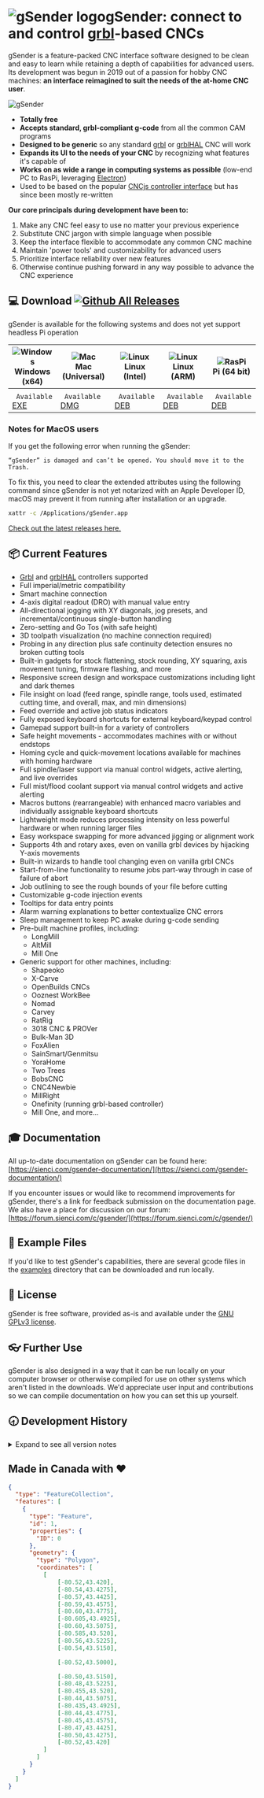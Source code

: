 # ![gSender logo](https://github.com/Sienci-Labs/sender/blob/master/src/app/images/icon-git.png?raw=true)gSender: connect to and control [grbl](https://github.com/grbl/grbl)-based CNCs

gSender is a feature-packed CNC interface software designed to be clean and easy to learn while retaining a depth of capabilities for advanced users. Its development was begun in 2019 out of a passion for hobby CNC machines: **an interface reimagined to suit the needs of the at-home CNC user**.

![gSender](https://github.com/Sienci-Labs/gsender/blob/ae96c701b03d037c30105ecbd5ecc0af6a9edc6f/examples/gsender-newu.jpg)

* **Totally free**
* **Accepts standard, grbl-compliant g-code** from all the common CAM programs
* **Designed to be generic** so any standard [grbl](https://github.com/gnea/grbl/releases) or [grblHAL](https://github.com/grblHAL/core) CNC will work
* **Expands its UI to the needs of your CNC** by recognizing what features it's capable of
* **Works on as wide a range in computing systems as possible** (low-end PC to RasPi, leveraging [Electron](https://www.electronjs.org/))
* Used to be based on the popular [CNCjs controller interface](https://github.com/cncjs/cncjs) but has since been mostly re-written

**Our core principals during development have been to:**
1. Make any CNC feel easy to use no matter your previous experience
2. Substitute CNC jargon with simple language when possible
3. Keep the interface flexible to accommodate any common CNC machine
4. Maintain 'power tools' and customizability for advanced users
5. Prioritize interface reliability over new features
6. Otherwise continue pushing forward in any way possible to advance the CNC experience

## 💻 Download [![Github All Releases](https://img.shields.io/github/downloads/Sienci-Labs/gsender/total.svg)]()

gSender is available for the following systems and does not yet support headless Pi operation

| ![Windows](https://github.com/EgoistDeveloper/operating-system-logos/blob/master/src/48x48/WIN.png)<br>Windows (x64)        | ![Mac](https://github.com/EgoistDeveloper/operating-system-logos/blob/master/src/48x48/MAC.png)<br>Mac (Universal)          | ![Linux](https://github.com/EgoistDeveloper/operating-system-logos/blob/master/src/48x48/LIN.png)<br>Linux (Intel)                | ![Linux](https://github.com/EgoistDeveloper/operating-system-logos/blob/master/src/48x48/LIN.png)<br>Linux (ARM)              | ![RasPi](https://github.com/iiiypuk/rpi-icon/blob/master/48.png)<br>Pi (64 bit)                                                   |
|-----------------------------------------------------------------------------------------------------------------------------|-----------------------------------------------------------------------------------------------------------------------------|--------------------------------------------------------------------------------------------------------------------------------------|-------------------------------------------------------------------------------------------------------------------------------|-----------------------------------------------------------------------------------------------------------------------------------|
|                                                                                                                             |                                                                                                                             |                                                                                                                                      |                                                                                                                               |                                                                                                                                   |
| ```  Available  ```  [EXE](https://github.com/Sienci-Labs/gsender/releases/download/v1.4.10/gSender-1.4.10-Windows-64Bit.exe) | ```  Available  ```  [DMG](https://github.com/Sienci-Labs/gsender/releases/download/v1.4.10/gSender-1.4.10-Mac-Universal.dmg) | ```  Available  ```  [DEB](https://github.com/Sienci-Labs/gsender/releases/download/v1.4.10/gSender-1.4.10-Linux-Intel-64Bit.deb) | ```  Available  ```  [DEB](https://github.com/Sienci-Labs/gsender/releases/download/v1.4.10/gSender-1.4.10-Linux-ARM-64Bit.deb) | ```  Available  ```  [DEB](https://github.com/Sienci-Labs/gsender/releases/download/v1.4.10/gSender-1.4.10-PI-64Bit.deb) |


### Notes for MacOS users

If you get the following error when running the gSender:

```
“gSender” is damaged and can’t be opened. You should move it to the Trash.
```

To fix this, you need to clear the extended attributes using the following command since gSender is not yet notarized with an Apple Developer ID, macOS may prevent it from running after installation or an upgrade.

```bash
xattr -c /Applications/gSender.app
```

[Check out the latest releases here.](https://github.com/Sienci-Labs/gsender/releases/)


## 📦 Current Features

* [Grbl](https://github.com/gnea/grbl/releases) and [grblHAL](https://github.com/grblHAL/core) controllers supported
* Full imperial/metric compatibility
* Smart machine connection
* 4-axis digital readout (DRO) with manual value entry
* All-directional jogging with XY diagonals, jog presets, and incremental/continuous single-button handling
* Zero-setting and Go Tos (with safe height)
* 3D toolpath visualization (no machine connection required)
* Probing in any direction plus safe continuity detection ensures no broken cutting tools
* Built-in gadgets for stock flattening, stock rounding, XY squaring, axis movement tuning, firmware flashing, and more
* Responsive screen design and workspace customizations including light and dark themes
* File insight on load (feed range, spindle range, tools used, estimated cutting time, and overall, max, and min dimensions)
* Feed override and active job status indicators
* Fully exposed keyboard shortcuts for external keyboard/keypad control
* Gamepad support built-in for a variety of controllers
* Safe height movements - accommodates machines with or without endstops
* Homing cycle and quick-movement locations available for machines with homing hardware
* Full spindle/laser support via manual control widgets, active alerting, and live overrides
* Full mist/flood coolant support via manual control widgets and active alerting
* Macros buttons (rearrangeable) with enhanced macro variables and individually assignable keyboard shortcuts
* Lightweight mode reduces processing intensity on less powerful hardware or when running larger files
* Easy workspace swapping for more advanced jigging or alignment work
* Supports 4th and rotary axes, even on vanilla grbl devices by hijacking Y-axis movements
* Built-in wizards to handle tool changing even on vanilla grbl CNCs
* Start-from-line functionality to resume jobs part-way through in case of failure of abort
* Job outlining to see the rough bounds of your file before cutting
* Customizable g-code injection events
* Tooltips for data entry points
* Alarm warning explanations to better contextualize CNC errors
* Sleep management to keep PC awake during g-code sending
* Pre-built machine profiles, including:
    - LongMill
    - AltMill
    - Mill One
* Generic support for other machines, including:
    - Shapeoko
    - X-Carve
    - OpenBuilds CNCs
    - Ooznest WorkBee
    - Nomad
    - Carvey
    - RatRig
    - 3018 CNC & PROVer
    - Bulk-Man 3D
    - FoxAlien
    - SainSmart/Genmitsu
    - YoraHome
    - Two Trees
    - BobsCNC
    - CNC4Newbie
    - MillRight
    - Onefinity (running grbl-based controller)
    - Mill One, and more...

## 🎓 Documentation

All up-to-date documentation on gSender can be found here: [https://sienci.com/gsender-documentation/](https://sienci.com/gsender-documentation/)

If you encounter issues or would like to recommend improvements for gSender, there's a link for feedback submission on the documentation page. We also have a place for discussion on our forum: [https://forum.sienci.com/c/gsender/](https://forum.sienci.com/c/gsender/)


## 📃 Example Files

If you'd like to test gSender's capabilities, there are several gcode files in the [examples](https://github.com/Sienci-Labs/sender/tree/master/examples) directory that can be downloaded and run locally.


## 💼 License

gSender is free software, provided as-is and available under the [GNU GPLv3 license](https://github.com/Sienci-Labs/sender/blob/master/LICENSE).


## 👓 Further Use

gSender is also designed in a way that it can be run locally on your computer browser or otherwise compiled for use on other systems which aren't listed in the downloads. We'd appreciate user input and contributions so we can compile documentation on how you can set this up yourself.


## 🕣 Development History
<details>
<summary>Expand to see all version notes</summary>

### 1.5.5 (September 24, 2025)
- New probe type '3D Probe' added, with future plans to support more than standard XYZ probing
- All probing cycles now sped up with reduced delays and reduced default retracts to 2mm
- Each probe block now has an individually customizable Z thickness
- AutoZero touch plate can now have it's thickness set
- All AutoZero probing now moves out of the way at the end to make removing the plate easier
- Longstanding excess probing movements now removed for speed, safety, and accuracy
- AutoZero bit diameter probing now offsetting correctly like in 1.4.11
- Tooltips re-added across the app for more hover information
- Spindle delay Config option for grbl machines now applies to Tool Change wizards and Start from line
- New behaviour where gSender will ignore M2 or M30 workspace reversion on job completion unless new Config option is toggled on. This should remove the need for using Automations to preserve workspaces.
- Machine state now handled if in Laser or Rotary mode and the tab is disabled
- Fixed safe height movements sometimes using the wrong units
- Fixed shortcuts that weren't acting as expected or weren't triggering
- Fixed toolchange wizard always going back to probe position before probing to allow movement for bit changes ahead of probing
- Fixed Config handling of Rotary forcing hard and soft limits for grbl machines
- UI styling tweaks, and adjustments to better accomodate smaller screens

### 1.5.4 (August 27, 2025)
- Fix controller not instantiating correctly in some situations for grblHAL devices.
- Added some checks for soft limits on Z movements for application routines to limit alarming when outlining, probing, and tool changing.
- Visualizer grid sizing more accurately matches your machine size at 2X dimensions.
- Shortcut state handling adjusted for some binds to prevent them from working when they shouldn't.
- Shortcut order adjusted when configurting binds.
- Precise and Rapid toggle swapped in jog preset selector
- Start from line modal is now correct based on the file
- Copy button works on electron versions on Windows in remote mode dialog
- Rotary surfacing gcode generation adjusted to fix some cases of incorrect movements
- Various styling and copy adjustments.

### 1.5.3 (August 4, 2025)
- Outline runs if visualizer disabled in lightweight mode
- Added new config option for outline - can now run detailed (old routines, travels rough shape of toolpath) or square (the bounding box)
- Alterations to connection to make grbl detection more robust.  FluidNC should now catch as grbl.
- Fixed unit miscalculation on file stats
- Remote mode configuration made more robust to reduce situations where the app fails to start.
- Unit conversion fixes in squaring and calibration tools
- Stock turning and Probe rotary properly disable when in non-rotary mode
- Jog presets in config now reflect selected Carve screen units.
- Units again appear in config when connected to grbl board.
- Fixed load state issue when previous file was paused
- Corner selection in probing now persists between gSender sessions.
- Re-added the bad file and bad line detection with some improvements.  They should now appear in the Helper.
- Rename rotary install track length to appropriate value
- Stats connection summary formatted correctly for ethernet connection.
- Firmware settings imports now apply immediately on import.
- Gamepad profiles now represent the button name if known instead of just numbers.
- Visualizer grid now respects carve screen units.
- Visualizer colours now correct with Light visualizer theme.
- Spindle dropdown again reflects the current firmware spindle.
- AXS parsing should be more robust on grblHAL devices.
- Fixed edge cases in surfacing generation that could miss strip in center.
- Spindle/Laser toggle behaviour more closely matches 1.4.12 implementation.
- Z jogging popup re-added to calibration tools.
- Various config sorting and filtering changes.
- Load File area looks a little better in dark mode.
- Fixed cases where visualizer could go blank and not re-appear until toggling camera.
- Added spindle delay option to rotary surfacing tool.
- Plus and Minus buttons behaviour tweaks on jog feeds and distances
- Force Hard and Soft Limits config options type updated and no longer crash the application.
- Various look and feel and text changes.


### 1.5.2 (July 15, 2025)
- Fix issues with remote mode disconnecting main client and jobs stopping when connecting from remote mode
- Significantly sped up file loading and rendering on larger files
- Job end notifications will no longer appear if toggled off
- SVG visualization no longer teeny-tiny on inches postprocessor files
- Plus and Minus buttons returned to jog speeds with the prior existing logic
- AutoZero touchplate renamed to just AutoZero
- Added new Config option for Jog Delay, which configures how long a keypress/UI press/gamepad press before swapping to continuous jogging
- Commands sent later in connection cycle to reduce situations where Error 1 occurs when unlocking and resetting the board
- Generating a surfacing file no longer causes issues on main visualizer if not sent there
- Motors sections again will disappear from config when empty
- Restore defaults and default highlight works correctly in Config on settings considered hybrid between grbl/grblHAL
- Prevented situations where alarm list was not populating correctly
- Continuous jog without soft limits now sends more sane values when jogging in Inches across both controllers
- Load bar now appears correctly in surfacing and rotary surfacing tools
- Stopping a file that has an early M0 already sent will no longer pop up the pause modal
- Stock turning and Probe Rotary Z disabled for grbl controllers when in non-Rotary mode
- Config look and Feel tweaks
- Shortcuts rearranged so more commonly set ones are higher up
- File stat feed rates now convert correctly
- Zero All on grblHAL no longer sends Zero on A if A Axis not reported
- Various look and feel changes

### 1.5.1 (June 27, 2025)
- Addressed issues where jog values kept reconverting
- Fixed crash when importing settings
- Updated some AltMill and LongMill default values
- Removed Zoom icons from visualizer
- Override sliders have switched to decaf and are now less jumpy
- Fixed unit issue with Go To popover and default values no longer populate Z with Y value
- Using tuning tools (Squaring and Steps/mm) now refresh EEPROM state and respect UI units
- Abs/Inc toggle in Go To popup moved to top
- Fixed issue where M0 in macros could result in a paused feeder state after unlocking preventing further code sending
- Fixed issue where Machine status overlapped unlock and connect on smaller resolutions and made them unclickable
- Disabling a drawer tool now defaults you to the first drawer element
- Fixed issue with tool select in probing working inconsistently and defaulting to Auto
- Rotary Axis travel resolution and maximum rate appearing again when connected with grbl

### 1.5.0 (June 18th, 2025)
- All new user experience - we've streamlined and modernized the UI, with a focus on touch devices and usability.  It should seem familiar to previous gSender users with a number of new improvements.
- Firmware now detected on connection - no more firmware selector, gSender can just use the correct controller type
- All new Stats tool which collates your job run statistics, alarms and errors, maintenance tasks, and diagnostics
- Firmware settings and gSender settings have been combined into a new streamlined Config tool, allowing you to easily configure your machine setup and application behaviour
- All settings (both EEPROM and application) can be filtered by non-default and restored to default values at a single click
- Rotary now a first-class citizen - enabling rotary functionality adds all DRO and jogging controls you could need to the main UI
- Some new perspectives - gSender now comes with a configurable dark mode, selectable in config.  As well, portrait mode is available by rotating your device.
- Updated remote mode - more functionality at your finger tips
- What'd I miss - all new notifications center to keep you informed about what's happened when running your job
- Helper - Alarm explanations and toolchanging are now helpers, which will pop up as required
- Visualizer - Lightweight mode has had some behaviour changes, and better supports touch movements like pinch and zoom
- Tools - All tools and widgets are collated on the new Tools interface, allowing you to easily access tools and widgets

### 1.4.12 (March 10th, 2025)
- Added new machine profiles for AltMill 2X4
- Added support for new rotary track options
- Added fallback for jog values in cases where they were undefined
- Added EEPROM settings export with diagnostic
- Fixed stepover for rotary surfacing on closed loop motors converting unnecessarily
- Dialog on code option now shows on grbl controller

### 1.4.11 (December 16th, 2024)
- Added "Skip Dialog" option to code toolchange which combines both blocks and skips the "Continue" dialog
- Diagnostics now generates a zip file which includes the original diagnostic PDF, a copy of current gSender settings, and any loaded toolpath for better support.
- Continuous jogging now bitwise compares homing location to avoid non-XYZ axes causing invalid corner detection
- You are now able to update EEPROM values using the firmware tool when in Alarm state
- Start from Line now starts the spindle after the Z safe movement but before X and Y
- Fix for A axis jog keybinds not working on standard grbl controller
- Reverted HAL changes $G using the realtime alternative to reduce instances of error 1 since it was not playing nicely with the new line parser
- Fix for available axes and axes count not being emitted properly when disconnecting and reconnecting over ethernet
- Auto Zero touch plate probing now properly converts bit diameter when using imperial preferred units and a specific bit size
- Available ports are now case insensitive when matching known controller types (Thanks Dymk!)
- Macros no longer overflow the macro widget
- Tweak to 30X30 machine profile for missing acceleration change for $111
- Fixed rare situation where connecting to grblHAL controller, disconnecting, and reconnecting to grbl controller caused invalid laser/spindle mode toggle behaviour.

### 1.4.10 (October 28, 2024)
- Jog no longer sends double jog commands on touch devices
- $G output emitted to UI when connected using grblHAL and manually sent
- AltMill profile updated $103 A steps to account for compiled microstepping
- SLB profiles updated with new values
- Updated defaults on Mk2, Mk1, and MillOne profiles
- AutoZero touch routine updated when running specific diameter bits to be more accurate, and retract distance on Z slightly increased for non-tip routines.
- Rotary toggle no longer updates values when cancelled on grblHAL
- Changed Spindle/Laser toggle behaviour for when to use gSender settings vs EEPROM settings for laser offset and spindle/laser min and max
- Custom theme visualizer background now saving correctly
- AltMill profile now at top of profiles with other Sienci Machines

### 1.4.9 (August 5, 2024)
- Fix for time remaining converting timestamps incorrectly
- Firmware groups now always emitted to UI on connection
- Reduced situations where error 1 should appear on connection or homing
- Alterations to AltMill default profile for Z acceleration
- Enabling rotary mode for grblHAL now disables homing, and disabling rotary mode restores your previous homing value
- Updated LongMill HAL A axis travel resolution for compiled microstepping value
- Main window should no longer be focused on load file dialog

### 1.4.8 (July 11, 2024)
- Added AltMill profiles
- Start from line now also accounts for A axis if file contains those movements
- Fixed situation where progress bar could be greater than 100%
- Some time estimation alterations specifically when pausing jobs
- Fixed issue where console copy prompt stated limit other than 50
- Spindle delay on start is now a configurable value in ms
- Changes to ethernet behaviour to allow reconnection in more cases the board closes the connection early
- Maintenance tasks that are due now prompt the user to take care of them on application start
- Changed max value for spindle RPM in rotary surfacing tool
- Fix for rotary tab gaining focus and preventing keybinds from working
- Changes to console scrollbar size and sensitivity
- Setting A-axis zero now updates visualizer rotation correctly
- Homing enabled in diagnostics now correct for SLB
- A-axis DRO with $13 enabled now no longer converts incorrectly
- Relative Go To now correctly uses input values for all 3 axes
- Alarm 14 and 17 now reset and unlock instead of just unlock using UI buttons
- Firmware tool inputs now disabled in Alarm state
- Added preference for end of job modal to not appear
- Fixed crash on toggling lightweight mode
- End of probe code now correctly restore G90/G91 to previous state


### 1.4.7 (April 30, 2024)
- Rapid position buttons work as expected with A-axis invert enabled
- Updated defaults for SLB homing speeds
- Added setting highlight and restore individual defaults to HAL firmware tool
- Fixed issue where SLB flashing could fail silently if connected before flashing
- Tweaks to finish time estimation
- Firmware flavour for SLB now included in diagnostic file
- Prevented soft reset on exiting check mode on SLB from getting the firmware not leaving check mode
- Alterations to behaviour of planning line in visualizer
- Go to button default values are now current position if absolute movement and 0 if relative movement
- Fixed issue where error would prevent the file from resuming in some situations
- grbl controller now will always send $$ command eventually even if no startup message received`

### 1.4.6 (April 5, 2024)
- Values properly convert in surfacing tool when swapping between metric and imperial preferred units
- Fixed default UI value precision when swapping between metric and imperial preferred units
- Handle error silently when checking for updates but no internet connection is available
- Added default profiles for all machines when connected using grblHAL and using the 'Restore Defaults' functionality
- No longer emit error 79 when connecting with e-stop enabled on SLB
- Fixed issue with soft limit Z jogging when trying to jog from machine limits
- Fixed status query mask when sending 0x87 complete status report vs ? partial status report to prevent alarm states from being slow to clear on UI

### 1.4.5 (March 28, 2024)
- Fix for jog shortcuts not sending short movement when quick pressed
- grbl firmware tool correctly updates values when list shortened with search term
- More rounding in tool changing values
- Various updates to diagnostic PDF to include more at-a-glance information
- HAL firmware categories loaded more consistently on connection
- HAL errors/alarms list populates more consistently on connection
- Renamed some firmware categories for clearer organization
- Better handling of cycle start, pause, and halt macro button functionalities
- Fixed choppiness in visualization in 4-axis mode
- A-axis continuous jogging works as expected with soft limits enabled in 4-axis mode
- Feeder no longer pauses when setting EEPROM macro code block with a M0/M1 included
- Rotary mode status correctly set on connection
- Random errors no longer appear on connection
- Error log cleared on job start to prevent errors from not sending a job aren't included in the job error report
- Adjust HAL jogging values
- Added ability to flash SLB already in DFU mode
- Flashing UX improvements for HAL

### 1.4.4 (March 15, 2024)
- Firmware selection hidden by default to avoid misclicks, and selected firmware reset to grbl for all users.
- Removed situations where no firmware option was selected on initial update of gSender
- Fixed tabbed widget overlapping on some screen resolutions
- Fixed issue with toolpath Z dimensions calculating incorrectly
- Probe XYZ now goes to XY zero on completion of routine similar to prior behaviour
- Errors from feeder are also now emitted to UI
- Rotary axis toggle and other rotary tools now disabled in alarm state
- Fixed situations where pausing and unpausing repeatedly could overflow firmware buffer
- Fixed jog values reconverting and resetting on UI
- Prevented warning appearing in movement calibration tool erroneously
- Added A-axis limit pin indicator to diagnostics panel
- Some tweaks to diagnostic report layout
- Fixes for AutoZero probing routines with $13 enabled
- Better error reporting on UI in general for macro and console errors
- Renamed Mac build from Intel to Universal for clarification
- Fixed some problematic shortcut behaviours on gamepad
- Fixed issue with final Z on automatic tool change being off by the retract distance
- Visualizer no longer displays miscalculated toolpath when loading the same file twice in a row
- Fixed continuous jogging with soft limits enabled on some EEPROM configurations on HAL
- HAL spindle selector now uses on-board EEPROM values for SLB_LASER option
- HAL flashing should now be usable and the board should be connectable without power cycling
- Repeated errors in HAL should be reported to the user less often
- Spindle selector now uses reported current spindle
- Fixed issue where spindle selector could get duplicate entries on ID change
- Fixed toolchange program feedrate variable on HAL
- Setting import in HAL firmware tool now correctly updates radio button options

### 1.4.3 (February 22, 2024)
- Fix for probe migration values not running
- Fix for jog value migration not running
- Spindles on HAL no longer duplicate when running the spindle command multiple times
- Connection widget should no longer zero out selected controller in some situations
- Toolchanger should no longer error out in situations when the user has connected then disconnected

### 1.4.2 (February 16, 2024)
- Added ability to assign macros to gamepad buttons
- Controller type is now annotated in the Errors and Alarms report and diagnostic file
- Go To function on UI now accounts for preferred units
- Added spindle selector to Laser/Spindle tab when using grblHAL firmware
- Unlock button now only shows 100% of the time when using grblHAL controller
- Fixed machine profiles missing in some situations
- Remote mode UI jog controls are once again properly contained within their widget container
- Fix for remote mode settings crashing on Firefox
- Fixed toggling laser offsets with inches enabled
- Various improvements to time estimation
- "Use Last Port" button in firmware tool should now properly connect when the last connection was over Ethernet
- Alterations to outline behaviour - should move in a consistent direction and more accurately outline the toolpath
- Fixed tool change offsets being concatenated as strings instead of added
- Surfacing tool better handles extreme values by warning the user instead of exceeding the call stack
- Various rotary fixes
- Fix for pass-through toolchanging in macros
- Fix for spindle delay being added when the line already had a delay from the post-processor
- Start-From-Line should now better handle starting G2/G3 commands and clear errors on grblHAL controller
- Fix for toolchange wizard not resuming correctly on grblHAL controller
- Verify job should behave more consistently like grbl controller on grblHAL firmware

### 1.4.1 (January 26, 2024)
- Fix for black screen on application startup in some situations
- Fix for jog buttons on UI not registering click events correctly on some operating systems
- Strip comments sent to controller to prevent buffer overflow and better support Shapeoko
- Fix issue with firmware tool not updating values correctly if settings limited by search bar
- Handle missing file name in recent files
- Updated EEPROM values for travel on multiple Sienci profiles
- Fixed issue with surfacing tool crashing in some situations
- Fixed several bugs with gamepad support

### 1.4.0 (January 23, 2024)
- Added Rotary Mode
  - gSender is now able to run 2+1 axis files on grbl and 4 axis files on grblHAL
  - Visualizer updated to support 4 axis rotations
  - A-axis DRO and jogging
  - Rotary probing
- Added grblHAL controller support
  - Connect to and run jobs as normal on any grblHAL device
  - Connect over ethernet where hardware is supported
  - New grblHAL specific firmware tool that is dynamically generated based on reported settings
  - New UI elements where appropriate to support new functionality such as single axis homing
- Gamepad improvements
  - Restructured logic and mapping of buttons to actions
  - Add secondary functionality to buttons
  - Added joystick MPG mode
  - Added lockout button to deactivate gamepad when needed
- Improved job time estimation
  - Significantly improved initial time estimation algorithm based on machine acceleration and max speeds
  - Mid-job estimation uses initial estimate per line for more accurate remaining duration
- Multi-corner probing - touch off any corner using both standard and auto-zero touchplates
- Added Go To UI button to quickly go to an absolute or relative workspace coordinate
- Clearer distinction on planned lines vs cut lines - planned lines show up as a (customizable) yellow instead of the default cut gray
- Remote mode improvements
  - Added QR code for easier navigation to remote address on phone
  - Added workflow controls and unit selection to remote mode UI
- Added preference to prompt on Zero to prevent accidentally resetting zero on any axis
- Code block toolchange again supported
- Firmware active modals now displayed in diagnostic tab
- PRB values available to use in macros
- Files are now parsed once per run time
- Fix for DRO precision in some situations
- Improved job stats area - now tracks jobs per com port, more information about each job run and the number of problems encountered
- Maintenance reminders - set up and customize maintenance reminders to prompt tasks after specific run time totals have occurred
- Improved alarm and error recording

### 1.2.2 (Jul 6, 2023)
- Fix for overrides leading to gcode errors
- Override value correctly updates with keybind usage
- Using override keybind should now display the override panel
- Multiple tool changes in a single file now display the correct tool in the Wizard
- Controller binds should work with tool change wizard active
- Spindle RPM no longer incorrectly converting units
- Spindle slider now reflects EEPROM values for min and max
- Jog speed properly converts through preferred unit changes
- Larger margin on shortcut printout
- M0 in feeder macros now displays M0 pause dialog
- Added missing outline keybinds
- Unlock keybind should work in more situations where a soft reset was required

### 1.2.1 (Jun 22, 2023)
- Fix for files not loading for some users
- Tool change strategy missing units added
- Controller functionality issues addressed
- Calibration tools calculate correct values based on input
- Surfacing unit conversion on RPM removed
- Laser unit renamed to Power from RPM
- Color theme loading no longer loads non-existent file

### 1.2.0 (Jun 19, 2023)
- gSender runs noticeably faster and lighter!
    - There were multiple areas where we were able to make file processing on average 20% more efficient and reduce overall program memory usage by an average of 2/3rds due to an increased node sandbox memory size and improvements to multiple run times
    - On files that still take a while to load we’ve now added a loading bar window to show file loading progress
- Added new job recovery functionality
    - In specific instances where your machine's USB port disconnects from gSender during a job it’ll be able to recommend where you should restart from
- Updates to gamepad controller support
    - List of officially tested controllers if you’d like to select a gamepad that works more reliably with gSender
    - Tested controllers come with their own pre-loaded presets
    - Improved UI for creating controller profiles
- Available PDF printout of shortcuts to hang up near your machine
- Better support for Laser Diodes
    - Optional low-power laser enable on outlining
    - Laser-specific visualization: there’s a different style when laser mode is on and that colour can be customized
    - Bug fix: Laser offset now allows for negative offset values
- New Diagnostic tab inside the Calibrate Tool
    - See at-a-glance information on whether your limit switches, touch probe, or other pins are activated
    - General summary on your CNCs firmware settings
    - The ability to generate a Diagnostic PDF file that includes information on your computer, CNC, recent alarms / errors, any currently loaded g-code file, and more! Very handy to share with our support team or other CNCers to help diagnose problems your CNC might be experiencing
- Remote Mode, control your CNC remotely!
    - Connect to your CNC from a myriad of other internet-connected devices for loading files from other computers or jogging and zeroing from your phone
    - Easy to set up and configure
- Tool changing is now more fully supported by our new Wizard
    - gSender already recognized M0 and M6 commands to initialize a pause in the middle of a file
    - New processes to support using the ‘paper method’, a touch plate, or a tool length sensor (choose based on your CNC setup) now allow more flexibility in handling tool changing and in some cases can pop up a Wizard to direct you through each step and without the need for custom macros
- Other assorted features
    - Slider overrides for easier feed rate and spindle / laser adjustment on the fly
    - Ability to toggle between job overrides and file attributes before starting a job to fine-tune feed and speed overrides before starting a job
    - Get a top-down snapshot image of your job with the new SVG Visualizer that bridges the gap between a fully disabled visualizer or the full 3D one (useful for less powerful computers)
    - Colour coded Console on certain commands like alarms and errors that can also now pop-out
- Assorted other settings
    - New safety tab for tracking alarms and errors and accessing safety settings
    - Soft limit warning on file load if machine has limit switches
    - Customizable probe fail distance in Z
    - More visualization theme customizations for ‘light’, ‘dark’, or your own fully custom design
    - New Shortcuts for controlling Probing, Visualization, and Macros and the ability to filter shortcuts by category to easily find and edit them
    - New stats tab for tracking jobs run on your CNC
    - Custom decimal places on the DRO
- and other bug fixes for Linux auto updates, Settings exporting, Preferred units and file unit modals, Bounding box relative movement, Shortcut printing and more!

### 1.1.7 (Oct 26, 2022)
- Fix for XYZ probe profile when $13 enabled
- Fix for machine position overflowing bounds
- Fix for some keybinds no longer recognizing when they were released

### 1.1.6 (Oct 19, 2022)
- Improved surfacing tool - pattern now ramps in to support more surfacing bit types, cut direction is reversible, able to start from center, can copy gcode to clipboard for saving.
- Major improvements to visualizer memory usage and parsing speed
- Start from Line should account for maximum file Z height when moving into position to account for situations where Z0 is set at the spoilboard
- Probe code should always return to the exact starting location instead of approximating it
- Improvements to firmware flashing UX - can now select profile and port inside tool
- Fix for auto-probe code movements being too small when "$13 report as inches" EEPROM value enabled
- Go To buttons only use safe height if below that position when limit switches are enabled to avoid moving downwards
- Fixed values in some machine profiles
- Added machine state guards to some keyboard shortcuts
- UI modals now more difficult to close accidentally
- Bracket Comments on M0/M1 now emitted to UI
- Laser offsets preferences allow negative values again
- Bounding Box variables once again available to macros
- Mac version now exits completely on close
- Higher UI clarity when connecting to board with invalid/unrecognizable firmware
- Styling changes in Firmware Tool
- Fixed overflow when OS had screen zoom above 100%

### 1.1.4 (Aug 26, 2022)
* Fixed firmware tool control for setting $23
* Flashing again available without connecting to device
* Improvements to continuous jogging (thanks @cotepat)
* Fixed issue with some settings not properly persisting
* Outline tool improvements - moved to worker thread, G0 movements included, tweaks to accuracy
* More accurate file length estimates when connected - virtualizer now uses EEPROM acceleration values
* Probe function now available in manual tool change
* Better datafilter for invalid UTF8/UTF16 characters

### 1.1.3 (Aug 12, 2022)
* Added profiles for LongMill extension kits
* Machine profile removed from preferences and placed in firmware tool
* Fixed incorrect default values in some machine profiles
* Test mode now restores WCS after the soft reset performed while exiting check mode
* Fixed issue with test mode that would occasionally have it start running the file after test was complete
* Fixed issue with continuous jog when soft limits were enabled and report in inches EEPROM value was enabled
* Firmware tool improvements - new convenient profile selection, setting search, performance improvements, highlighted changed values
* Improvements to value inputs - should no longer default to min value if there is too long a pause in typing
* Surfacing labels changed to X/Y rather than length/width
* Minor styling changes

### 1.1.2 (Jul 15, 2022)
* Fix for start button sometimes not working when "Start Event" block enabled but empty
* Laser offsets applied more intelligently
* Fixed styling regression in probe widget height
* Infrastructure for edge version

### 1.1.1 (Jul 4, 2022)
* Reversion of electron 18 patch to fix issue where application would hang on splash screen
* Patch notes now displayed in "About" section of preferences
* Laser offsets no longer applied on laser mode toggle if set to 0
* Added new machine profiles for Bluecarve and Yorahome CNC
* Dependency updates

### 1.1.0 (Jun 24, 2022)
* Fix for start g-code event not sending entire code block in some situations and make it more consistent in all situations
* Firmware now highlights settings that are different from default for Sienci machines
* Support for edge/beta channels for those who want to opt into new features for testing
* Improvements to controller movement using joystick
* Brighter cut lines in visualizer
* More sensible timeout on fetching updates
* MK2 12X30 configuration now properly selectable
* Added Mist, flood, and stop coolant keyboard shortcuts
* Fixed issue with surfacing spiral pattern where center strip could be missed with some parameters
* Fixed issue in calibration where the direction it asked you to move gantries wasn't correct in some situations
* Laser offset no longer resets to previous value on toggle of laser mode
* Numerous surfacing tooltip and unit conversion issues fixed
* Surfacing now lets you select M3 or M4 movement
* Rapid position buttons now use $27 pulloff value for determining final positions
* Outline tool now stores and restores modals on completion
* Improvements to settings storage and persistence
* Migrated from Electron 10 to Electron 18

### 1.0.6 (Apr 14, 2022)
* Fixed issue that could cause continuous jog to fail in some situations with soft limits enabled
* Fixed issues with start probe and confirm probe keybinds
* Laser offset now saved and applied correctly
* Fixed mouse button combination that could crash visualizer
* WCS is reset to current selection on job stop
* Movement modal included in start-from-line functionality
* Start-from-line should prefer selected WCS if different from default G54
* Fixed issue with spindle max/min not saving in some situations
* Disabled surfacing generation when job is running
* Laser/Spindle EEPROM ($31) and spindle/laser min/max should more accurately be reflected in firmware UI
* Macro movement and re-ordering should be easier and more consistent
* Start-from-line should use a more sane decimal place for position values
* Rapid position buttons should now account for machines not running Sienci-specific firmware and offset position from 0
* Dependency updates

### 1.0.5 (Mar 4, 2022)
* Tool commands now emitted to UI if they occur alongside M6 commands
* Start from line should more consistently set feed rate and spindle speed
* Fixed issue where laser min and laser max were reversed on initializing laser mode
* Rewrite of jog UI control to gain more consistent behaviour
* Alterations to jog keybinds to gain more consistent behaviour
* Added logic on tool change to prevent sender from starting before post hook is complete
* Alterations to profile default spindle min and max and laser min and max values

### 1.0.4 (Feb 15, 2022)
* Add support for distinct Spindle max and Spindle Min while in laser or spindle mode
* "Pause" tool change workflow renamed to "Manual", and now allows jogging and macros to be run
* Default feed rate in "start from line" now reflects file unit modal
* Fixed issue where units weren't consistent on Go-To buttons leading to Z plunge
* Tool diameter selection hidden on Z probe to prevent user confusion
* Lowered minimum resolution from 1280X960 to 1024X768 and added responsiveness to account for that
* Trimmed machine profile list to generic set and made it more obvious that machine dimensions are as reported from EEPROM
* Added MK2 machine profiles and support for default settings for new machines
* Updated firmware images for MK1 and MK2
* Fixed regression where comments weren't properly stripped before sending to grbl
* Corrections to Auto-diameter probe profiles
* Fixed issue where T commands could cause errors when on a line with M6 commands
* Stop job should now consistently reset board (0x18) as intended
* Fixed various tooltip errors
* Fixed issue where calibration tools weren't using correct jog controls

### 1.0.3 (Dec 22, 2021)
* ; Comments are now emitted to UI on M0, M1, and M6 workflow stops
* Fixed issue where jog cancel realtime command wasn't properly sent to controller
* Fixed issue where default values instead of custom jog speeds weren't used on initial program load
* Start from line now sends more modals to make sure IoT devices are enabled if that line is skipped
* Improvements to outline feature - head should now return to original position, better support for disjointed/tiled carves
* Fixed timestamps from causing UI elements to jump around
* Fixed DRO being cut off on small resolutions or screen sizes
* Fixed application not being full-screen on startup
* Increases on movement limits for jog presets
* UI fields should be more easily clearable and return to previous value if not changed
* Workflow controls no longer disappear during jogging
* Changes to updater to prevent 32 bit application updating to 64 bit
* Added new laser support preferences with basic offset
* Alarm 2 should now be unlockable
* Fixed edge case where surfacing would leave an unfinished pass in the center
* Updates to serial connection library and workflow
* New touchplate images and support for upcoming auto-diameter touchplate

### 1.0.2 (Dec 3, 2021)
* Fixed regression with XYZ probe
* Fixed regression in probe preferences

### 1.0.1 (Nov 26, 2021)
* Rapid position buttons now use EEPROM values for more accurate movements and machine profile limits should be set from EEPROM on connect
* Spindle rate hidden by default - Spindle/Laser must be toggled on in machine profile to view overrides during job run
* Surfacing tool now runs last pass in Zig-Zag pattern
* Added support for $13 in feedrate reporting
* Safe height should no longer send router to Z0
* Added new machine profiles
* Fix for F-key shortcuts not working
* Added missing units
* G28 commands no longer ignored
* Alterations to XY probing
* More accurate error line reporting
* Various styling issue fixed

### 1.0.0 (Oct 29, 2021)
* Unlock button on UI to avoid homing/unlock from M0 state
* More user-friendly number inputs that allow clearing are more forgiving on changing value
* Minimize Renders turned on by default when lite mode toggled on
* Styling changes to probe widget
* Various UI look and feel changes
* New machine profiles
* Slight alteration to colour of lines that have entered planner to make them more visible
* Fixed issue with jog/play shortcuts
* Fixed bug where homing using the visualizer Home button did not unlock rapid position buttons
* Fixed issue where firmware settings could be sent when machine was locked/alarmed resulting in settings not updating
* Fixed issue where M0 commands in tool change hooks would result in post hook not executing

### Open Beta 0.7.5 (Oct 22, 2021)
* Improvements to surfacing tool - new motions and layout
* Improvements to pause commands (M0/M1) in macros
* WCS dropdown now accurately reflects workspace modal
* Improvements to flashing workflow and reduced situations where it's possible to fail
* Improvements to probe settings
* Fixed issue with quick movement buttons
* Fixed issue with soft limit behaviour and continuous jogging if firmware flag to set machine 0,0,0 not set
* Fixed issue with imperial units and continuous jogging with soft limits enabled
* Fixed numerous UI inconsistencies and other styling issues

### Open Beta 0.7.4 (Oct 08, 2021)
* Minimize render mode for visualizer to improve performance
* Visualizer improvements to render speed
* Fix render worker being started if visualizer disabled
* Probe dimensions correctly update if changed in preferences
* Can once again copy from console
* Redesigned probe module
* Fix for quick-movement buttons if home set to back-left
* Fix for T commands on the same line as M6 commands
* Fixed firmware tool values occasionally not reflecting actual EEPROM settings
* Style changes

### Open Beta 0.7.3 (Sept 20, 2021)
* Code signed! (this means security certification - i.e. no more firewall warnings)
* New recognized CNCs added and unrecognized devices are now accessible from the connection widget
* UI fixes for incorrect baud rate
* New EEPROM categories for easier navigation
* Clearer Help menu
* More fixes and improvements to endstop-related functions
* New LongMill default firmware that better supports endstops
* Fix for jog not stopping immediately due to debounce
* Various styling fixes

### Open Beta 0.7.2 (Sept 10, 2021)
* Manual value entry for X, Y, and Z locations by clicking on the location indicator
* Re-designed job progress indicator that better shows operating time and path of current file
* Now able to use variables in start/stop g-code blocks and tool changing
* Ability to enable or disable start/stop g-code blocks without clearing code
* Updates to included firmware image and LongMill default EEPROM settings in firmware tool to support endstops
* Endstop buttons now appear automatically if homing is enabled, and the home button is available on machine connect
* Rapid position buttons now available and updated to use new firmware settings
* Individual X and Y axis Go To buttons now use safe height if set in preferences, GotoXYZ0 now changed to GotoXY0, and safe height now complies to endstop-enabled machines and doesn’t descend after movement
* Better support of physical hold/unhold buttons on Longboard controller
* Tweaks to Z jogging to reduce runaway issues
* Fixed hard limit alarms to allow easier resuming of workflow
* Fixed bug with Z movement at end of surfacing program in imperial units
* Joystick jogging should now send jog cancel at direction control release
* Fixed last line run to reset on job completion

### Open Beta 0.7.1 (Aug 20, 2021)
* Improvements to UI connection to CNC machine to prevent frequent disconnections during long job runs
* Program will now prevent your computer from going into sleep mode during long jobs
* Several styling fixes across the UI
* Fixed issue with machine locking up after pressing the jog control buttons in some situations
* Fixed issue with program freezing after a job has finished

### Open Beta 0.7.0 (Aug 13, 2021)
* Start from line feature
* Sortable macros
* Preliminary support for joystick control and keybinding
* Improvements to outline tool to prevent moving below the Z 0 on completion
* Fixed issue where file would be re-rendered or unloaded when connecting and disconnecting
* Fixed issue where inch grid lines weren't aligned with zero point
* Improvements to file loading speed
* Improvements to visualization and rendering speed
* Improvements to file parsing speed
* Various library upgrades aimed at improving performance and preventing UI hanging

### Open Beta 0.6.9 (Jul 23, 2021)
* New outline tool which will generate and run a rough outline of a loaded project file
* Fixes for load file window not appearing in rare circumstances, jogging runaway in rare circumstances, and probe settings not being reflected in probe module until restart
* Fixed issue with surfacing tool limits and ease of changing inputs

### Open Beta 0.6.8 (Jul 8, 2021)
* Fix for duplicated keybinds
* Fix for Carbide Create files and M0 commands
* Fix for new macros not appearing as possible keybinds
* Optional updates for future versions
* New logging engine for electron app
* Socket polling to help keep connection alive
* PowerSaveBlock added to reduce cases of machine sleeping while running long jobs
* Alterations to load file to hopefully reduces cases of the dialog appearing in some users

### Open Beta 0.6.7 (Jul 1, 2021)
* New Movement Tuning tool that can be used to calibrate motor axis movements
* New feature for running G-code at program Start and Stop - enter and save your own commands in the settings
* More exposed keyboard shortcut options and new categorization
* Now able to assign shortcuts to macros!
* Added coolant buttons and status indicator
* Better M0/M1 command support - notification in the UI when command encountered and easier to resume the program
* Clearer visualization due to reduced rapid line opacity
* Improvements to the surfacing tool limits and settings persisting
* Ability to reset gSender settings to default
* Added reconnect logic to client to reduce instances of UI no longer updating on long jobs
* Fixed an issue where the "Home machine" button wouldn't disappear on homing cycle
* Fixed an issue where macro exports were unable to be re-imported
* Fixed issue with jogging while $15 was enabled
* Other minor bug fixes

### Open Beta 0.6.6 (Jun 11, 2021)
* Sticky folders! Load files from the last place you navigated to
* New tool change functionality - can now pause, ignore, or run code blocks on M6 commands
* Added a prototype Calibration tool for axis alignment - step by step process to make sure your CNC is square
* Alarm warnings now show an explanation of what the alarm code means
* Faster splash screen
* Spindle/Laser ‘active’ state changes are now updated more quickly in the UI along with other Laser widget improvements
* Copy and paste text from the terminal
* Tweaks to handling correct units display in overrides and surfacing
* Refactored file information to Redux
* Loads of small bug fixes pertaining to keyboard shortcuts, jogging, probing, comment processing, and the firmware tool
* Minor styling changes

### Open Beta 0.6.5 (May 28, 2021)
* New tool for surfacing
* Moved most controllerEvent listeners to redux store to improve performance
* Improved Job Time Estimation
* Updates to Laser/Spindle widget to better track on/off state
* New 'About' information
* Fixed file units mismatch with preferred units

### Open Beta 0.6.4 (May 14, 2021)
* Improvements to job handling
* Tooltips created for data entry points
* Splash screen tweaks
* Working PI build!?

### Closed Beta 0.6.0 (May 7, 2021)
* Altered how files are loaded to improve UI performance
* Added estimated time to run calculation on file load
* File attributes now persists on disconnect
* Fixed issues with macro editing and adding

### Closed Beta 0.5.8 (Apr 30, 2021)
* New experimental Winx32 and RasPi builds
* Firmware tool improvements and bug fixes
* More accurate parsing of tool and spindle speeds
* Various keybind bug fixes, addressing special characters
* Added recent files button and file unloading
* New 'Check mode' state for testing files before starting job
* Verbose commands now in console
* New macro behaviours and import/export
* gSender now officially licensed under GPLv3
* Homing state and other small bugs and styling fixes
* New logo/branding throughout!

### Closed Beta 0.5.6 (Apr 1, 2021)
* Fixed jog stepping with keybindings, continuous jogging bugs, and other jogging unreliabilities
* Added new keybindings for improved, keyboard-based actions (unsure if issues with particular symbols such as '*' have persisted)
* Took another look through to ensure proper unit consistency and conversion
* Repairs to probing
* More work done on the Firmware tool for refined functions and display
* Indication of current jog preset selected
* New base modals created for use across tools and confirmations

### Closed Beta 0.5.5 (Mar 26, 2021)
* Added combo laser/spindle widget (toggleable in settings)
* Re-designed location widget
* Re-designed layout of job status information to include min and max extents for file dimensions
* Added safe-height retraction settings for goto XYZ0 (accessible in settings)
* Added splash screen on application load
* Migration to most recent Electron release plus implemented logging

### Closed Beta 0.5.4 (Mar 19, 2021)
* Set up in-app feedback submission button
* Better formatting and sizing of various gSender elements
* New visualizer theme "light mode" available in settings
* Experimental "lightweight" options to reduce visualizer rendering computation (meant for less powerful hardware)
* Keybinding tweaks to prevent jogging runaway and other small bugs
* New bottom, left-hand toast notifications for feedback on certain actions
* Imperial / metric units should now extend to all aspects of the sender
* Buttons to goto X, Y, and Z individually
* Better handling of Alarm states with unlock
* New g-code validation on file load and job run
* New feature to automatically download updates for future gSender Windows versions
* Better handling of movement cancel button so that all positioning-related movements should be able to be cancelled
* Migration to most recent React
* New in-app updating management prompted via server releases

### Closed Beta 0.1 (Mar 5, 2021)
* gSender decided as official name :D
* Buttons added for homing, quick-travel, jog cancel, diagonal jog, and an awesome isocube!
* New macros widget
* New customizable settings: jogging presets, baud rate, and more.
* Visual overhaul on settings, probing, file attributes, and visual consistency across entire program
* Logo implemented and the loading of Louis
* Responsiveness overhaul on entire program
* Mac (intel) version released March 8

### Closed Alpha 3.0 (Feb 19, 2021)
* Continuous jogging!
* Unit switching in settings (metric/imperial)
* Keybinding functionality to jog and other key functions with keypresses (can change bindings in settings)
* Probe returning to original position
* New, separate settings files won't interfere with CNCjs
* Small colour and styling changes to hopefully increase clarity of items on the screen
* Some responsiveness addressed to help keep sender looking good across many screen sizes (though we still have a ways to go)
* Fixes to excessive decimal places in some areas
* New Firmware Tool in progress but will probably break your board right now

### Closed Alpha 2.0 (Feb 5, 2021)
* Resolved non-functional buttons, missing console, and some errors during sending
* New jogging widget and jog presets
* Improved probe function plus probe continuity checking
* New file attributes on load
* More visual improvements and a large buildout in new settings options

### Closed Alpha 1.0 (Jan 29, 2021)
* Still highly dependant on great infrastructure created by the CNCjs team
* Established Electron installer, git, and certificates
* Large visual overhaul in how widgets and displayed and operational flow of sender
* New probing widget, machine profiles, settings, and visualizer

</details>

## Made in Canada with ❤️
```geojson
{
  "type": "FeatureCollection",
  "features": [
    {
      "type": "Feature",
      "id": 1,
      "properties": {
        "ID": 0
      },
      "geometry": {
        "type": "Polygon",
        "coordinates": [
          [
              [-80.52,43.420],
              [-80.54,43.4275],
              [-80.57,43.4425],
              [-80.59,43.4575],
              [-80.60,43.4775],
              [-80.605,43.4925],
              [-80.60,43.5075],
              [-80.585,43.520],
              [-80.56,43.5225],
              [-80.54,43.5150],

              [-80.52,43.5000],

              [-80.50,43.5150],
              [-80.48,43.5225],
              [-80.455,43.520],
              [-80.44,43.5075],
              [-80.435,43.4925],
              [-80.44,43.4775],
              [-80.45,43.4575],
              [-80.47,43.4425],
              [-80.50,43.4275],
              [-80.52,43.420]
          ]
        ]
      }
    }
  ]
}
```
<!---
-## is more West (left), ## is more North (up)
-->
